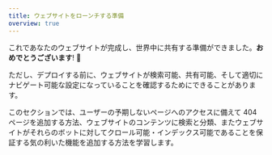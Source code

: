 ```yaml
---
title: ウェブサイトをローンチする準備
overview: true
---
```


これであなたのウェブサイトが完成し、世界中に共有する準備ができました。**おめでとうございます**! 🎉

ただし、デプロイする前に、ウェブサイトが検索可能、共有可能、そして適切にナビゲート可能な設定になっていることを確認するためにできることがあります。

このセクションでは、ユーザーの予期しないページへのアクセスに備えて 404 ページを追加する方法、ウェブサイトのコンテンツに検索と分類、またウェブサイトがそれらのボットに対してクロール可能・インデックス可能であることを保証する気の利いた機能を追加する方法を学習します。

<GuideList slug={props.slug} />
